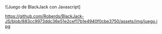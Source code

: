 ![Juego de BlackJack con Javascript]

https://github.com/Roberds/BlackJack-JS/blob/883cc9973ddc36e51e2cef17b1e4940f0cbe3750/assets/img/juego.jpg

